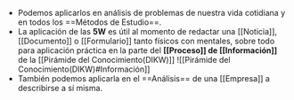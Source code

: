 - Podemos aplicarlos en análisis de problemas de nuestra vida cotidiana y en todos los ==Métodos de Estudio==.
- La aplicación de las **5W** es útil al momento de redactar una [[Noticia]], [[Documento]] o [[Formulario]] tanto físicos con mentales, sobre todo para aplicación práctica en la parte del **[[Proceso]] de [[Información]]** de la [[Pirámide del Conocimiento(DIKW)]] ![[Pirámide del Conocimiento(DIKW)#Información]]
- También podemos aplicarla en el ==Análisis== de una [[Empresa]] a describirse a sí misma.